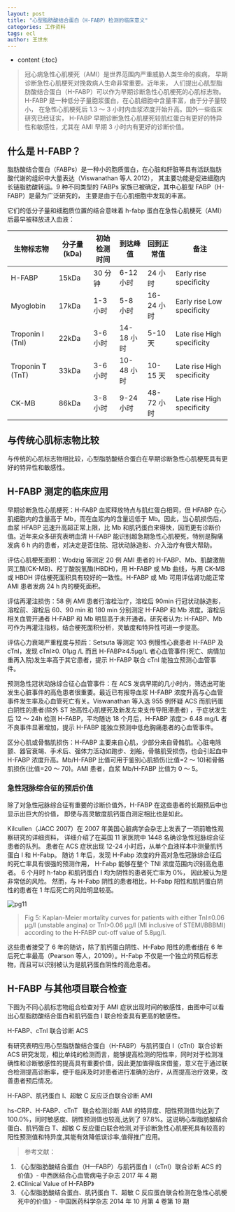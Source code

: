 ```yaml
---
layout: post
title: "心型脂肪酸结合蛋白（H-FABP）检测的临床意义"
categories: 工作资料
tags: ecl
author: 王世东
---
```


* content
{:toc}

> 冠心病急性心肌梗死（AMI）是世界范围内严重威胁人类生命的疾病，
> 早期诊断急性心肌梗死对挽救病人生命非常重要。近年来，
> 人们提出心肌型脂肪酸结合蛋白（H-FABP）可以作为早期诊断急性心肌梗死的心肌标志物。
> H-FABP 是一种低分子量胞浆蛋白，在心肌细胞中含量丰富，由于分子量较小，
> 在急性心肌梗死后 1.3 ～ 3 小时内血浆浓度开始升高。国外一些临床研究已经证实，
> H-FABP 早期诊断急性心肌梗死较肌红蛋白有更好的特异性和敏感性，尤其在 AMI 早期 3 小时内有更好的诊断价值。

## 什么是 H-FABP？

脂肪酸结合蛋白（FABPs）是一种小的胞质蛋白，在心脏和肝脏等具有活跃脂肪酸代谢的组织中大量表达（Viswanathan 等人 2012），
其主要功能是促进细胞内长链脂肪酸转运。9 种不同类型的 FABPs 家族已被确定，其中心脏型 FABP（H-FABP）是最为广泛研究的，
主要是由于在心肌细胞中发现的丰富。

它们的低分子量和细胞质位置的结合意味着 h-fabp 蛋白在急性心肌梗死（AMI）后最早被释放进入血液：

| 生物标志物       | 分子量 (kDa) | 初始检测时间 | 到达峰值   | 回到正常值 | 备注                       |
| ---------------- | ------------ | ------------ | ---------- | ---------- | -------------------------- |
| H-FABP           | 15kDa        | 30 分钟      | 6-12 小时  | 24 小时    | Early rise specificity     |
| Myoglobin        | 17kDa        | 1-3 小时     | 5-8 小时   | 16-24 小时 | Early rise Low specificity |
| Troponin I (TnI) | 22kDa        | 3-6 小时     | 14-18 小时 | 5-10 天    | Late rise High specificity |
| Troponin T (TnT) | 33kDa        | 3-6 小时     | 10-48 小时 | 10-15 天   | Late rise High specificity |
| CK-MB            | 86kDa        | 3-8 小时     | 9-24 小时  | 48-72 小时 | Late rise High specificity |

## 与传统心肌标志物比较

与传统的心肌标志物相比较，心型脂肪酸结合蛋白在早期诊断急性心肌梗死具有更好的特异性和敏感性。

## H-FABP 测定的临床应用

早期诊断急性心肌梗死：H-FABP 血浆释放特点与肌红蛋白相同，但 HFABP 在心肌细胞内的含量高于 Mb，而在血浆内的含量远低于 Mb。因此，当心肌损伤后，血浆 HFABP 迅速升高超正常上限，比 Mb 和肌钙蛋白来得快，因而更有诊断价值。近年来众多研究表明血清 H-FABP 能识别超急期急性心肌梗死，特别是胸痛发病 6 h 内的患者，对决定是否住院、冠状动脉造影、介入治疗有很大帮助。

评估心肌梗死面积：Wodzig 等测定 20 例 AMI 患者的 H-FABP、Mb、肌酸激酶同工酶(CK-MB)、羟丁酸脱氢酶(HBDH)，用 H-FABP 或 Mb 曲线，与用 CK-MB 或 HBDH 评估梗死面积具有较好的一致性。H-FABP 或 Mb 可用评估肾功能正常 AMI 患者发病 24 h 内的梗死面积。

评估再灌注损伤：58 例 AMI 患者行溶栓治疗，溶栓后 90min 行冠状动脉造影，溶栓前、溶栓后 60、90 min 和 180 min 分别测定 H-FABP 和 Mb 浓度。溶栓后相关血管开通者 H-FABP 和 Mb 明显高于未开通者。研究者认为: H-FABP、Mb 可作为再灌注指标，结合梗死面积分析，灵敏度和特异性可进一步提高。

评估心力衰竭严重程度与预后：Setsuta 等测定 103 例慢性心衰患者 H-FABP 及 cTnI，发现 cTnI≥0. 01μg /L 而且 H-FABP≥4.5μg/L 者心血管事件(死亡、病情加重再入院)发生率高于其它患者，提示 H-FABP 联合 cTnI 能独立预测心血管事件。

预测急性冠状动脉综合征心血管事件：在 ACS 发病早期的几小时内，筛选出可能发生心脏事件的高危患者很重要。最近已有报导血浆 H-FABP 浓度升高与心血管事件发生率及心血管死亡有关。Viswanathan 等入选 955 例怀疑 ACS 而肌钙蛋白阴性的患者(除外 ST 抬高性心肌梗死及新发左束支传导阻滞患者) ，于症状发生后 12 ～ 24h 检测 H-FABP，平均随访 18 个月后，H-FABP 浓度＞ 6.48 mg/L 者不良事件显著增加，提示 H-FABP 能独立预测中低危胸痛患者的心血管事件。

区分心肌或骨骼肌损伤：H-FABP 主要来自心肌，少部分来自骨骼肌。心脏电除颤、器官衰竭、手术后、强体力活动如跑步、划船，骨骼肌受损伤，也会引起血中 H-FABP 浓度升高。Mb/H-FABP 比值可用于鉴别心肌损伤(比值=2 ～ 10)和骨骼肌损伤(比值=20 ～ 70)。AMI 患者，血浆 Mb/H-FABP 比值为 0 ～ 5。

### 急性冠脉综合征的预后价值

除了对急性冠脉综合征有重要的诊断价值外，H-FABP 在这些患者的长期预后中也显示出巨大的价值，
即使与高灵敏度肌钙蛋白测定相比也是如此。

Kilcullen（JACC 2007）在 2007 年美国心脏病学会杂志上发表了一项前瞻性观察研究的详细资料，
详细介绍了在英国 11 家医院中 1448 名确诊急性冠脉综合征患者的队列。
患者在 ACS 症状出现 12-24 小时后，从单个血液样本中测量肌钙蛋白 I 和 H-Fabp。
随访 1 年后，发现 H-Fabp 浓度的升高对急性冠脉综合征后的死亡率具有很强的预测作用，
H-Fabp 能够在整个 TNI 浓度范围内识别高危患者。
6 个月时 h-fabp 和肌钙蛋白 I 均为阴性的患者死亡率为 0%，
因此被认为是非常低的风险。
然而，与 H-Fabp 阴性的患者相比，H-Fabp 阳性和肌钙蛋白阴性的患者在 1 年后死亡的风险明显较高。

![pg11](https://user-images.githubusercontent.com/13142418/63637793-9a332700-c6b3-11e9-9d54-c18e4ee81878.jpg)

> Fig 5: Kaplan-Meier mortality curves for patients with either TnI≤0.06 μg/l (unstable angina) or TnI>0.06 μg/l (MI inclusive of STEMI/BBBMI) according to the H-FABP cut-off value of 5.8μg/l.

这些患者接受了 6 年的随访，除了肌钙蛋白阴性、H-Fabp 阳性的患者组在 6 年后死亡率最高（Pearson 等人，20109）。H-Fabp 不仅是一个独立的预后标志物，而且可以识别被认为是肌钙蛋白阴性的高危患者。

## H-FABP 与其他项目联合检查

下图为不同心肌标志物组合检查对于 AMI 症状出现时间的敏感性，由图中可以看出心型脂肪酸结合蛋白和肌钙蛋白 I 联合检查具有更高的敏感性。

H-FABP、cTnI 联合诊断 ACS

有研究表明应用心型脂肪酸结合蛋白（H-FABP）与肌钙蛋白 Ⅰ（cTnI）联合诊断 ACS 研究发现，相比单纯的检测而言，能够提高检测的阳性率，同时对于检测准确性和诊断敏感性的提高具有重要价值，因此更加值得临床借鉴，意义在于通过联合检测提高诊断率，便于临床及时对患者进行准确的治疗，从而提高治疗效果，改善患者预后情况。

H-FABP、肌钙蛋白 I、超敏 C 反应泛白联合诊断 AMI

hs-CRP、H-FABP、cTnT  联合检测诊断 AMI 的特异度、阳性预测值均达到了 100.0%，同时敏感度、阴性预测值也较高,达到了 97.8%。这说明心型脂肪酸结合蛋白、肌钙蛋白 T、超敏 C 反应蛋白联合检测,对于诊断急性心肌梗死具有较高的阳性预测值和特异度,其能有效降低误诊率,值得推广应用。

> 参考文献：

1. 《心型脂肪酸结合蛋白（H—FABP）与肌钙蛋白 I（cTnI）联合诊断 ACS 的价值》- 中西医结合心血管病电子杂志 2017 年 4 期
2. 《Clinical Value of H-FABP》
3. 《心型脂肪酸结合蛋白、肌钙蛋白 T、超敏 C 反应蛋白联合检测在急性心肌梗死中的价值》- 中国医药科学杂志 2014 年 10 月第 4 卷第 19 期
